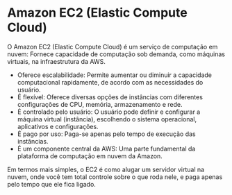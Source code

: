 # Amazon EC2 (Elastic Compute Cloud)

O Amazon EC2 (Elastic Compute Cloud) é um serviço de computação em nuvem: Fornece capacidade de computação sob demanda, como máquinas virtuais, na infraestrutura da AWS. 
- Oferece escalabilidade: Permite aumentar ou diminuir a capacidade computacional rapidamente, de acordo com as necessidades do usuário. 
- É flexível: Oferece diversas opções de instâncias com diferentes configurações de CPU, memória, armazenamento e rede. 
- É controlado pelo usuário: O usuário pode definir e configurar a máquina virtual (instância), escolhendo o sistema operacional, aplicativos e configurações. 
- É pago por uso: Paga-se apenas pelo tempo de execução das instâncias. 
- É um componente central da AWS: Uma parte fundamental da plataforma de computação em nuvem da Amazon. 

Em termos mais simples, o EC2 é como alugar um servidor virtual na nuvem, onde você tem total controle sobre o que roda nele, e paga apenas pelo tempo que ele fica ligado. 
